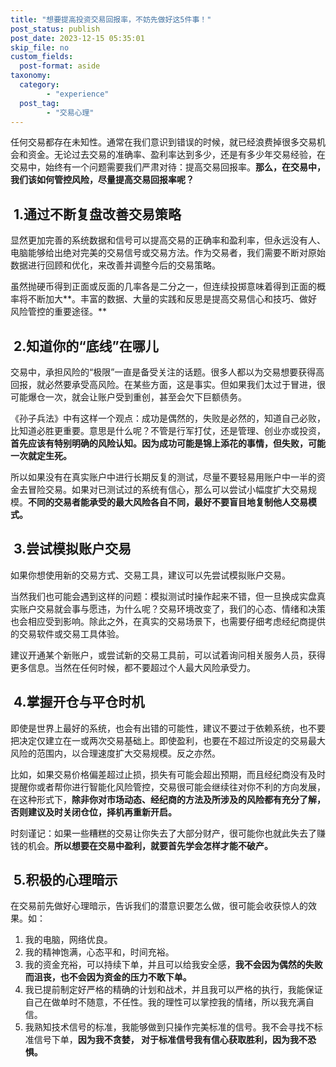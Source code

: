 ```yaml
---
title: "想要提高投资交易回报率，不妨先做好这5件事！"
post_status: publish
post_date: 2023-12-15 05:35:01
skip_file: no
custom_fields: 
  post-format: aside
taxonomy:
  category:
        - "experience"
  post_tag:
        - "交易心理"
---
```


任何交易都存在未知性。通常在我们意识到错误的时候，就已经浪费掉很多交易机会和资金。无论过去交易的准确率、盈利率达到多少，还是有多少年交易经验，在交易中，始终有一个问题需要我们严肃对待：提高交易回报率。**那么，在交易中，我们该如何管控风险，尽量提高交易回报率呢？**

##  **1.通过不断复盘改善交易策略**

显然更加完善的系统数据和信号可以提高交易的正确率和盈利率，但永远没有人、电脑能够给出绝对完美的交易信号或交易方法。作为交易者，我们需要不断对原始数据进行回顾和优化，来改善并调整今后的交易策略。

虽然抛硬币得到正面或反面的几率各是二分之一，但连续投掷意味着得到正面的概率将不断加大**。丰富的数据、大量的实践和反思是提高交易信心和技巧、做好风险管控的重要途径。**

##  **2.知道你的“底线”在哪儿**

交易中，承担风险的“极限”一直是备受关注的话题。很多人都以为交易想要获得高回报，就必然要承受高风险。在某些方面，这是事实。但如果我们太过于冒进，很可能爆仓一次，就会让账户受到重创，甚至会欠下巨额债务。

《孙子兵法》中有这样一个观点：成功是偶然的，失败是必然的，知道自己必败，比知道必胜更重要。意思是什么呢？不管是行军打仗，还是管理、创业亦或投资，**首先应该有特别明确的风险认知。因为成功可能是锦上添花的事情，但失败，可能一次就定生死。**

所以如果没有在真实账户中进行长期反复的测试，尽量不要轻易用账户中一半的资金去冒险交易。如果对已测试过的系统有信心，那么可以尝试小幅度扩大交易规模。**不同的交易者能承受的最大风险各自不同，最好不要盲目地复制他人交易模式。**

##  **3.尝试模拟账户交易**

如果你想使用新的交易方式、交易工具，建议可以先尝试模拟账户交易。

当然我们也可能会遇到这样的问题：模拟测试时操作起来不错，但一旦换成实盘真实账户交易就会事与愿违，为什么呢？交易环境改变了，我们的心态、情绪和决策也会相应受到影响。除此之外，在真实的交易场景下，也需要仔细考虑经纪商提供的交易软件或交易工具体验。

建议开通某个新账户，或尝试新的交易工具前，可以试着询问相关服务人员，获得更多信息。当然在任何时候，都不要超过个人最大风险承受力。

##  **4.掌握开仓与平仓时机**

即使是世界上最好的系统，也会有出错的可能性，建议不要过于依赖系统，也不要把决定仅建立在一或两次交易基础上。即使盈利，也要在不超过所设定的交易最大风险的范围内，以合理速度扩大交易规模。反之亦然。

比如，如果交易价格偏差超过止损，损失有可能会超出预期，而且经纪商没有及时提醒你或者帮你进行智能化风险管控，交易很可能会继续往对你不利的方向发展，在这种形式下，**除非你对市场动态、经纪商的方法及所涉及的风险都有充分了解，否则建议及时关闭仓位，择机再重新开启。**

时刻谨记：如果一些糟糕的交易让你失去了大部分财产，很可能你也就此失去了赚钱的机会。**所以想要在交易中盈利，就要首先学会怎样才能不破产。**

##  **5.积极的心理暗示**

在交易前先做好心理暗示，告诉我们的潜意识要怎么做，很可能会收获惊人的效果。如：

1. 我的电脑，网络优良。
2. 我的精神饱满，心态平和，时间充裕。
3. 我的资金充裕，可以持续下单，并且可以给我安全感，**我不会因为偶然的失败而沮丧，也不会因为资金的压力不敢下单。**
4. 我已提前制定好严格的精确的计划和战术，并且我可以严格的执行，我能保证自己在做单时不随意，不任性。我的理性可以掌控我的情绪，所以我充满自信。
5. 我熟知技术信号的标准，我能够做到只操作完美标准的信号。我不会寻找不标准信号下单，**因为我不贪婪， 对于标准信号我有信心获取胜利，因为我不恐惧。**
